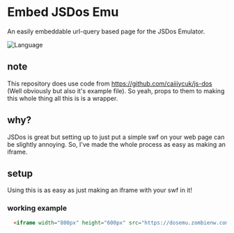 # Embed JSDos Emu

An easily embeddable url-query based page for the JSDos Emulator.

![Language](https://badgen.net/badge/language/HTML&CSS&JS/red)

## note
This repository does use code from https://github.com/caiiiycuk/js-dos (Well obviously but also it's example file). So yeah, props to them to making this whole thing all this is is a wrapper.

## why?
JSDos is great but setting up to just put a simple swf on your web page can be slightly annoying.
So, I've made the whole process as easy as making an iframe.

## setup
Using this is as easy as just making an iframe with your swf in it!

### working example
```html
  <iframe width="800px" height="600px" src="https://dosemu.zombienw.com/?swf=https://cdn.dos.zone/custom/dos/doom.jsdos" frameborder="0"></iframe>
```
    
